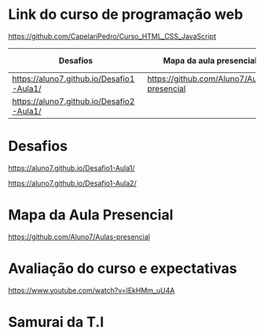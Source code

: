 # Link do curso de programação web
https://github.com/CapelariPedro/Curso_HTML_CSS_JavaScript

| Desafios | Mapa da aula presencial | Avaliação do curso e expectativas
|----------|----------|----------|
| https://aluno7.github.io/Desafio1-Aula1/ | https://github.com/Aluno7/Aulas-presencial | https://www.youtube.com/watch?v=lEkHMm_uU4A |
| https://aluno7.github.io/Desafio2-Aula1/ | 

# Desafios

https://aluno7.github.io/Desafio1-Aula1/

https://aluno7.github.io/Desafio1-Aula2/

# Mapa da Aula Presencial

https://github.com/Aluno7/Aulas-presencial

# Avaliação do curso e expectativas 

https://www.youtube.com/watch?v=lEkHMm_uU4A

# Samurai da T.I

![<Samurai>](https://i.ibb.co/d0XgKNZp/og.png)

